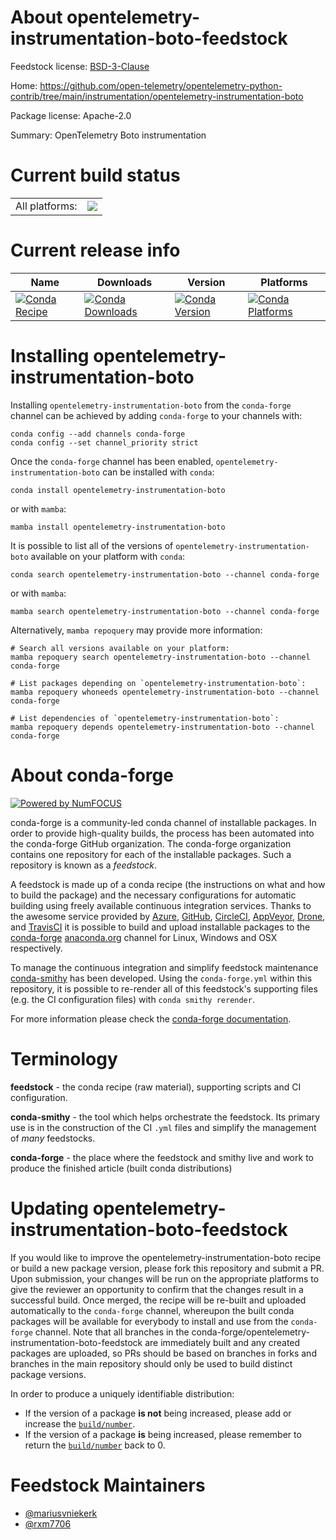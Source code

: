 About opentelemetry-instrumentation-boto-feedstock
==================================================

Feedstock license: [BSD-3-Clause](https://github.com/conda-forge/opentelemetry-instrumentation-boto-feedstock/blob/main/LICENSE.txt)

Home: https://github.com/open-telemetry/opentelemetry-python-contrib/tree/main/instrumentation/opentelemetry-instrumentation-boto

Package license: Apache-2.0

Summary: OpenTelemetry Boto instrumentation

Current build status
====================


<table><tr><td>All platforms:</td>
    <td>
      <a href="https://dev.azure.com/conda-forge/feedstock-builds/_build/latest?definitionId=13855&branchName=main">
        <img src="https://dev.azure.com/conda-forge/feedstock-builds/_apis/build/status/opentelemetry-instrumentation-boto-feedstock?branchName=main">
      </a>
    </td>
  </tr>
</table>

Current release info
====================

| Name | Downloads | Version | Platforms |
| --- | --- | --- | --- |
| [![Conda Recipe](https://img.shields.io/badge/recipe-opentelemetry--instrumentation--boto-green.svg)](https://anaconda.org/conda-forge/opentelemetry-instrumentation-boto) | [![Conda Downloads](https://img.shields.io/conda/dn/conda-forge/opentelemetry-instrumentation-boto.svg)](https://anaconda.org/conda-forge/opentelemetry-instrumentation-boto) | [![Conda Version](https://img.shields.io/conda/vn/conda-forge/opentelemetry-instrumentation-boto.svg)](https://anaconda.org/conda-forge/opentelemetry-instrumentation-boto) | [![Conda Platforms](https://img.shields.io/conda/pn/conda-forge/opentelemetry-instrumentation-boto.svg)](https://anaconda.org/conda-forge/opentelemetry-instrumentation-boto) |

Installing opentelemetry-instrumentation-boto
=============================================

Installing `opentelemetry-instrumentation-boto` from the `conda-forge` channel can be achieved by adding `conda-forge` to your channels with:

```
conda config --add channels conda-forge
conda config --set channel_priority strict
```

Once the `conda-forge` channel has been enabled, `opentelemetry-instrumentation-boto` can be installed with `conda`:

```
conda install opentelemetry-instrumentation-boto
```

or with `mamba`:

```
mamba install opentelemetry-instrumentation-boto
```

It is possible to list all of the versions of `opentelemetry-instrumentation-boto` available on your platform with `conda`:

```
conda search opentelemetry-instrumentation-boto --channel conda-forge
```

or with `mamba`:

```
mamba search opentelemetry-instrumentation-boto --channel conda-forge
```

Alternatively, `mamba repoquery` may provide more information:

```
# Search all versions available on your platform:
mamba repoquery search opentelemetry-instrumentation-boto --channel conda-forge

# List packages depending on `opentelemetry-instrumentation-boto`:
mamba repoquery whoneeds opentelemetry-instrumentation-boto --channel conda-forge

# List dependencies of `opentelemetry-instrumentation-boto`:
mamba repoquery depends opentelemetry-instrumentation-boto --channel conda-forge
```


About conda-forge
=================

[![Powered by
NumFOCUS](https://img.shields.io/badge/powered%20by-NumFOCUS-orange.svg?style=flat&colorA=E1523D&colorB=007D8A)](https://numfocus.org)

conda-forge is a community-led conda channel of installable packages.
In order to provide high-quality builds, the process has been automated into the
conda-forge GitHub organization. The conda-forge organization contains one repository
for each of the installable packages. Such a repository is known as a *feedstock*.

A feedstock is made up of a conda recipe (the instructions on what and how to build
the package) and the necessary configurations for automatic building using freely
available continuous integration services. Thanks to the awesome service provided by
[Azure](https://azure.microsoft.com/en-us/services/devops/), [GitHub](https://github.com/),
[CircleCI](https://circleci.com/), [AppVeyor](https://www.appveyor.com/),
[Drone](https://cloud.drone.io/welcome), and [TravisCI](https://travis-ci.com/)
it is possible to build and upload installable packages to the
[conda-forge](https://anaconda.org/conda-forge) [anaconda.org](https://anaconda.org/)
channel for Linux, Windows and OSX respectively.

To manage the continuous integration and simplify feedstock maintenance
[conda-smithy](https://github.com/conda-forge/conda-smithy) has been developed.
Using the ``conda-forge.yml`` within this repository, it is possible to re-render all of
this feedstock's supporting files (e.g. the CI configuration files) with ``conda smithy rerender``.

For more information please check the [conda-forge documentation](https://conda-forge.org/docs/).

Terminology
===========

**feedstock** - the conda recipe (raw material), supporting scripts and CI configuration.

**conda-smithy** - the tool which helps orchestrate the feedstock.
                   Its primary use is in the construction of the CI ``.yml`` files
                   and simplify the management of *many* feedstocks.

**conda-forge** - the place where the feedstock and smithy live and work to
                  produce the finished article (built conda distributions)


Updating opentelemetry-instrumentation-boto-feedstock
=====================================================

If you would like to improve the opentelemetry-instrumentation-boto recipe or build a new
package version, please fork this repository and submit a PR. Upon submission,
your changes will be run on the appropriate platforms to give the reviewer an
opportunity to confirm that the changes result in a successful build. Once
merged, the recipe will be re-built and uploaded automatically to the
`conda-forge` channel, whereupon the built conda packages will be available for
everybody to install and use from the `conda-forge` channel.
Note that all branches in the conda-forge/opentelemetry-instrumentation-boto-feedstock are
immediately built and any created packages are uploaded, so PRs should be based
on branches in forks and branches in the main repository should only be used to
build distinct package versions.

In order to produce a uniquely identifiable distribution:
 * If the version of a package **is not** being increased, please add or increase
   the [``build/number``](https://docs.conda.io/projects/conda-build/en/latest/resources/define-metadata.html#build-number-and-string).
 * If the version of a package **is** being increased, please remember to return
   the [``build/number``](https://docs.conda.io/projects/conda-build/en/latest/resources/define-metadata.html#build-number-and-string)
   back to 0.

Feedstock Maintainers
=====================

* [@mariusvniekerk](https://github.com/mariusvniekerk/)
* [@rxm7706](https://github.com/rxm7706/)

